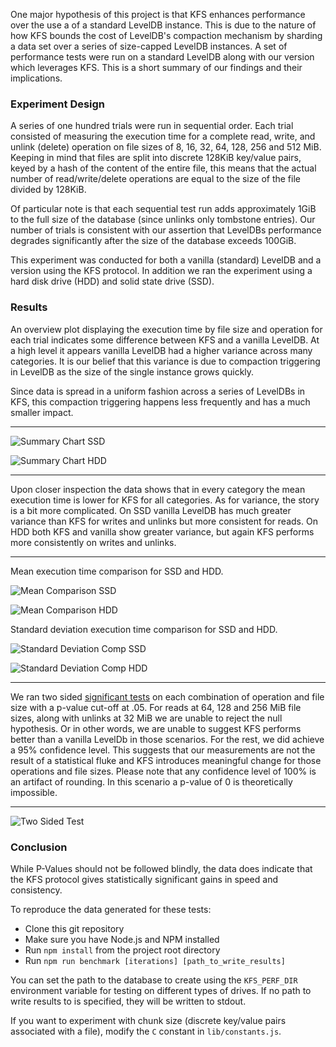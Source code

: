 One major hypothesis of this project is that KFS enhances performance over 
the use a of a standard LevelDB instance. This is due to the nature of how 
KFS bounds the cost of LevelDB's compaction mechanism by sharding a data set 
over a series of size-capped LevelDB instances. A set of performance tests 
were run on a standard LevelDB along with our version which leverages KFS. 
This is a short summary of our findings and their implications. 

### Experiment Design 

A series of one hundred trials were run in sequential order. 
Each trial consisted of measuring the execution time for a complete read, 
write, and unlink (delete) operation on file sizes of 8, 16, 32, 64, 128, 256 
and 512 MiB. Keeping in mind that files are split into discrete 128KiB key/value 
pairs, keyed by a hash of the content of the entire file, this means that the 
actual number of read/write/delete operations are equal to the size of the file
divided by 128KiB.

Of particular note is that each sequential test run adds approximately 1GiB to 
the full size of the database (since unlinks only tombstone entries). Our 
number of trials is consistent with our assertion that LevelDBs performance 
degrades significantly after the size of the database exceeds 100GiB.

This experiment was conducted for both a vanilla (standard) LevelDB and a 
version using the KFS protocol. In addition we ran the experiment using 
a hard disk drive (HDD) and solid state drive (SSD). 

### Results 

An overview plot displaying the execution time by file size and operation for 
each trial indicates some difference between KFS and a vanilla LevelDB. At a 
high level it appears vanilla LevelDB had a higher variance across many 
categories. It is our belief that this variance is due to compaction triggering 
in LevelDB as the size of the single instance grows quickly.

Since data is spread in a uniform fashion across a series of LevelDBs in KFS, 
this compaction triggering happens less frequently and has a much smaller 
impact.

---

![Summary Chart SSD](doc/img/performance-test-overview-kfs-vs-vanilla-ssd.png)

![Summary Chart HDD](doc/img/performance-test-overview-kfs-vs-vanilla-hdd.png)

---

Upon closer inspection the data shows that in every category the mean execution
time is lower for KFS for all categories. As for variance, the story is a bit more 
complicated. On SSD vanilla LevelDB has much greater variance than KFS for writes and 
unlinks but more consistent for reads. On HDD both KFS and vanilla show greater 
variance, but again KFS performs more consistently on writes and unlinks. 

---

Mean execution time comparison for SSD and HDD. 

![Mean Comparison SSD](doc/img/mean-by-operation-and-db-ssd.png)

![Mean Comparison HDD](doc/img/mean-by-operation-and-db-hdd.png)

Standard deviation execution time comparison for SSD and HDD. 

![Standard Deviation Comp SSD](doc/img/sd-by-operation-and-db-ssd.png)

![Standard Deviation Comp HDD](doc/img/sd-by-operation-and-db-hdd.png)


---

We ran two sided 
[significant tests](http://www.stat.yale.edu/Courses/1997-98/101/sigtest.htm) 
on each combination of operation and file size with a p-value cut-off at .05.
For reads at 64, 128 and 256 MiB file sizes, along with unlinks at 32 MiB we are 
unable to reject the null hypothesis. Or in other words, we are unable to suggest KFS 
performs better than a vanilla LevelDb in those scenarios. For the rest, we did achieve 
a 95% confidence level. This suggests that our measurements are not the 
result of a statistical fluke and KFS introduces meaningful change for those operations 
and file sizes. Please note that any confidence level of 100% is an artifact of rounding. 
In this scenario a p-value of 0 is theoretically impossible.

---

![Two Sided Test](doc/img/kfs-vs-vanilla-two-sided-test.png)

### Conclusion 

While P-Values should not be followed blindly, the data does indicate that 
the KFS protocol gives statistically significant gains in speed and consistency.

To reproduce the data generated for these tests:

* Clone this git repository
* Make sure you have Node.js and NPM installed
* Run `npm install` from the project root directory
* Run `npm run benchmark [iterations] [path_to_write_results]`

You can set the path to the database to create using the `KFS_PERF_DIR` 
environment variable for testing on different types of drives. If no path to 
write results to is specified, they will be written to stdout.

If you want to experiment with chunk size (discrete key/value pairs associated 
with a file), modify the `C` constant in `lib/constants.js`.
